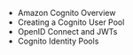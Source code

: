 - Amazon Cognito Overview
- Creating a Cognito User Pool
- OpenID Connect and JWTs
- Cognito Identity Pools